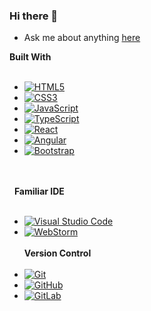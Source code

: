 ### Hi there 👋

* Ask me about anything [here](https://www.linkedin.com/in/mrtanlclk/)



**Built With** 
<br/><br/>
* [![HTML5][HTML5.com]][HTML5-url]
* [![CSS3][CSS3.com]][CSS3-url]
* [![JavaScript][JavaScript.com]][JavaScript-url]
* [![TypeScript][TypeScript.com]][TypeScript-url]
* [![React][React.js]][React-url]
* [![Angular][Angular.io]][Angular-url]
* [![Bootstrap][Bootstrap.com]][Bootstrap-url]

<br/><br/>  
**Familiar IDE** 
<br/><br/> 
* [![Visual Studio Code][Visual Studio Code.com]][Visual Studio Code-url]
* [![WebStorm][WebStorm.com]][WebStorm-url]
<br/><br/>
**Version Control** 
<br/><br/>
* [![Git][Git.com]][Git-url]
* [![GitHub][GitHub.com]][GitHub-url]
* [![GitLab][GitLab.com]][GitLab-url]

[React.js]: https://img.shields.io/badge/React-20232A?style=for-the-badge&logo=react&logoColor=61DAFB
[React-url]: https://reactjs.org/
[Angular.io]: https://img.shields.io/badge/Angular-DD0031?style=for-the-badge&logo=angular&logoColor=white
[Angular-url]: https://angular.io/
[Bootstrap.com]: https://img.shields.io/badge/Bootstrap-563D7C?style=for-the-badge&logo=bootstrap&logoColor=white
[Bootstrap-url]: https://getbootstrap.com
[HTML5.com]: https://img.shields.io/static/v1?style=for-the-badge&message=HTML5&color=E34F26&logo=HTML5&logoColor=FFFFFF&label=
[HTML5-url]: https://www.w3schools.com/html/
[CSS3.com]: https://img.shields.io/static/v1?style=for-the-badge&message=CSS3&color=1572B6&logo=CSS3&logoColor=FFFFFF&label=
[CSS3-url]: https://www.w3schools.com/css/default.asp
[JavaScript.com]: https://img.shields.io/static/v1?style=for-the-badge&message=JavaScript&color=222222&logo=JavaScript&logoColor=F7DF1E&label=
[JavaScript-url]: https://developer.mozilla.org/en-US/docs/Web/JavaScript
[TypeScript.com]: https://img.shields.io/static/v1?style=for-the-badge&message=TypeScript&color=3178C6&logo=TypeScript&logoColor=FFFFFF&label=
[TypeScript-url]: https://www.typescriptlang.org/
[WebStorm.com]: https://img.shields.io/static/v1?style=for-the-badge&message=WebStorm&color=000000&logo=WebStorm&logoColor=FFFFFF&label=
[WebStorm-url]: https://www.jetbrains.com/webstorm/
[Visual Studio Code.com]: https://img.shields.io/static/v1?style=for-the-badge&message=Visual+Studio+Code&color=007ACC&logo=Visual+Studio+Code&logoColor=FFFFFF&label=
[Visual Studio Code-url]: https://code.visualstudio.com/
[Git.com]: https://img.shields.io/static/v1?style=for-the-badge&message=Git&color=F05032&logo=Git&logoColor=FFFFFF&label=
[Git-url]: https://git-scm.com/
[GitHub.com]: https://img.shields.io/static/v1?style=for-the-badge&message=GitHub&color=181717&logo=GitHub&logoColor=FFFFFF&label=
[GitHub-url]: https://github.com/
[GitLab.com]: https://img.shields.io/static/v1?style=for-the-badge&message=GitLab&color=FC6D26&logo=GitLab&logoColor=FFFFFF&label=
[GitLab-url]: https://about.gitlab.com/
